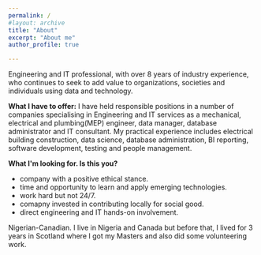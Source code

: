 ```yaml
---
permalink: /
#layout: archive
title: "About"
excerpt: "About me"
author_profile: true

---
```


Engineering and IT professional, with over 8 years of industry experience, who continues to seek to add value to organizations, societies and individuals using data and technology. 


__What I have to offer:__
I have held responsible positions in a number of companies specialising in Engineering and IT services as a mechanical, electrical and plumbing(MEP) engineer, data manager, database administrator and IT consultant. My practical experience includes electrical building construction, data science, database administration, BI reporting, software development, testing  and people management.


__What I'm looking for.  Is this you?__
* company with a positive ethical stance.
* time and opportunity to learn and apply emerging technologies.
* work hard but not 24/7.
* comapny invested in contributing locally for social good.
* direct engineering and IT hands-on involvement.



Nigerian-Canadian. I live in Nigeria and Canada but before that, I lived for 3 years in Scotland where I got my Masters and also did some volunteering work.


